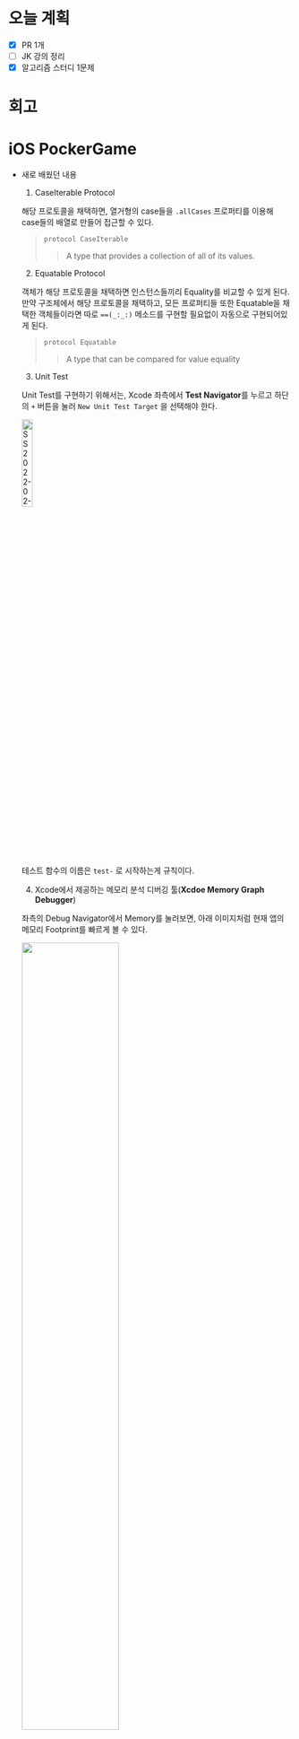 # 오늘 계획

- [x] PR 1개
- [ ] JK 강의 정리
- [x] 알고리즘 스터디 1문제

# 회고

> 

# iOS PockerGame

- 새로 배웠던 내용

  1. CaseIterable Protocol

  	해당 프로토콜을 채택하면, 열거형의 case들을 `.allCases` 프로퍼티를 이용해 case들의 배열로 만들어 접근할 수 있다.

  	> `protocol CaseIterable`
  	>
  	> > A type that provides a collection of all of its values.

  2. Equatable Protocol

  	객체가 해당 프로토콜을 채택하면 인스턴스들끼리 Equality를 비교할 수 있게 된다. 만약 구조체에서 해당 프로토콜을 채택하고, 모든 프로퍼티들 또한 Equatable을 채택한 객체들이라면 따로 `==(_:_:)` 메소드를 구현할 필요없이 자동으로 구현되어있게 된다.

  	> `protocol Equatable`
  	>
  	> > A type that can be compared for value equality

  3. Unit Test

  	Unit Test를 구현하기 위해서는, Xcode 좌측에서 **Test Navigator**를 누르고 하단의 `+` 버튼을 눌러 `New Unit Test Target` 을 선택해야 한다.

  	<img src="https://user-images.githubusercontent.com/92504186/155087031-15a8dfc6-4f6c-4b65-8d42-f26353eee0a2.jpg" alt="SS 2022-02-22 PM 04 51 34" width="20%;" />

  	테스트 함수의 이름은 `test-` 로 시작하는게 규칙이다.

  4. Xcode에서 제공하는 메모리 분석 디버깅 툴(**Xcdoe Memory Graph Debugger**)

  	좌측의 Debug Navigator에서 Memory를 눌러보면, 아래 이미지처럼 현재 앱의 메모리 Footprint를 빠르게 볼 수 있다.

  	<img src="https://user-images.githubusercontent.com/92504186/155161309-3c9dbca7-7cfb-41dd-9ab8-af276789821a.jpg" width="60%;" />

  	또한 아래 사진의 버튼을 누르면,

  	<img src="https://user-images.githubusercontent.com/92504186/155162106-ab6f0041-1341-4259-8948-443db62fa430.jpg" alt="SS 2022-02-23 AM 12 12 53" width="80%;" />

  	위의 사진처럼, 앱의 현재 상태에서 snapshot을 찍은 뒤, 이 snapshot에서의 메모리 정보를 보여주는 Memory Graph Debuger를 볼 수 있다.

  	왼쪽 바에는 현재 메모리에 적재되어있는 객체들과 해당 클래스의 인스턴스 수들, 각 인스턴스들의 주소 목록을 보여준다.

  	왼쪽 바의 객체 중 하나를 선택하면, 해당 객체를 메모리에 유지되도록 하는 Reference들이 그래프로 보여진다.

  	<img src="https://user-images.githubusercontent.com/92504186/155162646-df06848a-1111-4638-b200-91e52e2ff72c.jpg" alt="SS 2022-02-23 AM 12 18 15" width="80%;" />

  	해당 그래프에서 짙은 검정 선은 strong Reference를, 옅은 회색 선은 unknown Reference(weak or strong)를 나타낸다.

  5. 문자열 합성시 사용하는 문자열 보간법

  	속도의 관점에서, 함께 연결한 문자열이 30개 미만인 경우에는 `value1 + " " + value2` 의 방법이 더 빠르고,

  	함께 연결할 문자열이 30개 이상인 경우에는 `\(value1)\(value2)` 의 방법이 더 빠르다.

  6. CustomConvertible Protocol

  	객체에서 해당 프로토콜을 채택하면 `description: String` 프로퍼티를 선언해주어야 하는데, 이 값을 선언해주면 해당 객체를 프린트 하려고 하면 description으로 지정해준 String이 출력되게 된다.

  	```swift
  	extension Milk: CustomStringConvertible {
  	    var description: String {
  	        return self.type.rawValue + self.amount + "우유"
  	    }
  	}
  	
  	print(Milk(amount: 150)) // Prints "Choco150우유"
  	```

  7. 한 줄 코드라도 내려 쓰도록 해보라.

    - JK 리뷰

    	<img src="https://user-images.githubusercontent.com/92504186/155104239-3009d029-a058-43d5-b2b8-0be01d6ba576.jpg" alt="SS 2022-02-22 PM 06 35 26" width="80%;" />

-  학습 키워드

	`CaseIterable` , `Equatable` , `Test` , `Xcode Memory Graph Debuger` , `문자열 보간법` , `CustomConvertible`

	

- 참고 자료

	[새로 배웠던 내용 2. Equatable 참고자료 (StackOverFlow-Swift Struct doesn't conform to protocol Equatable?)](https://stackoverflow.com/questions/37541512/swift-struct-doesnt-conform-to-protocol-equatable)

	[새로 배웠던 내용 3. Unit Test 참고자료 (김종권의 iOS 앱 개발 알아가기-Unit test개념, @testable)](https://ios-development.tistory.com/334)

	[새로 배웠던 내용 4. Xcode Memory Graph Debuger 참고자료 (Breadcrumbs-iOS 메모리 뜯어보기, 메모리 이슈 디버깅하기, 메모리 릭 찾기)](https://seizze.github.io/2019/12/20/iOS-메모리-뜯어보기,-메모리-이슈-디버깅하기,-메모리-릭-찾기.html)

	[새로 배웠던 내용 5. 문자열 보간 참고자료 (StackOverFlow-Difference between String interpolation and String concatenation)](https://stackoverflow.com/questions/42849545/difference-between-string-interpolation-and-string-concatenation)

​	

---



